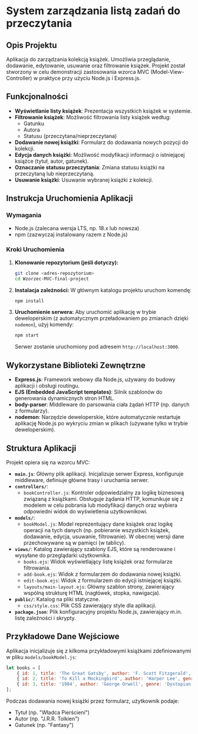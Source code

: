 # System zarządzania listą zadań do przeczytania

## Opis Projektu

Aplikacja do zarządzania kolekcją książek. Umożliwia przeglądanie, dodawanie, edytowanie, usuwanie oraz filtrowanie książek. Projekt został stworzony w celu demonstracji zastosowania wzorca MVC (Model-View-Controller) w praktyce przy użyciu Node.js i Express.js.

## Funkcjonalności

- **Wyświetlanie listy książek**: Prezentacja wszystkich książek w systemie.
- **Filtrowanie książek**: Możliwość filtrowania listy książek według:
    - Gatunku
    - Autora
    - Statusu (przeczytana/nieprzeczytana)
- **Dodawanie nowej książki**: Formularz do dodawania nowych pozycji do kolekcji.
- **Edycja danych książki**: Możliwość modyfikacji informacji o istniejącej książce (tytuł, autor, gatunek).
- **Oznaczanie statusu przeczytania**: Zmiana statusu książki na przeczytaną lub nieprzeczytaną.
- **Usuwanie książki**: Usuwanie wybranej książki z kolekcji.

## Instrukcja Uruchomienia Aplikacji

### Wymagania

- Node.js (zalecana wersja LTS, np. 18.x lub nowsza)
- npm (zazwyczaj instalowany razem z Node.js)

### Kroki Uruchomienia

1.  **Klonowanie repozytorium (jeśli dotyczy):**
    ```bash
    git clone <adres-repozytorium>
    cd Wzorzec-MVC-final-project
    ```

2.  **Instalacja zależności:**
    W głównym katalogu projektu uruchom komendę:
    ```bash
    npm install
    ```

3.  **Uruchomienie serwera:**
    Aby uruchomić aplikację w trybie deweloperskim (z automatycznym przeładowaniem po zmianach dzięki `nodemon`), użyj komendy:
    ```bash
    npm start
    ```
    Serwer zostanie uruchomiony pod adresem `http://localhost:3000`.

## Wykorzystane Biblioteki Zewnętrzne

- **Express.js**: Framework webowy dla Node.js, używany do budowy aplikacji i obsługi routingu.
- **EJS (Embedded JavaScript templates)**: Silnik szablonów do generowania dynamicznych stron HTML.
- **body-parser**: Middleware do parsowania ciała żądań HTTP (np. danych z formularzy).
- **nodemon**: Narzędzie deweloperskie, które automatycznie restartuje aplikację Node.js po wykryciu zmian w plikach (używane tylko w trybie deweloperskim).

## Struktura Aplikacji

Projekt opiera się na wzorcu MVC:

-   **`main.js`**: Główny plik aplikacji. Inicjalizuje serwer Express, konfiguruje middleware, definiuje główne trasy i uruchamia serwer.
-   **`controllers/`**:
    -   `bookController.js`: Kontroler odpowiedzialny za logikę biznesową związaną z książkami. Obsługuje żądania HTTP, komunikuje się z modelem w celu pobrania lub modyfikacji danych oraz wybiera odpowiedni widok do wyświetlenia użytkownikowi.
-   **`models/`**:
    -   `bookModel.js`: Model reprezentujący dane książek oraz logikę operacji na tych danych (np. pobieranie wszystkich książek, dodawanie, edycja, usuwanie, filtrowanie). W obecnej wersji dane przechowywane są w pamięci (w tablicy).
-   **`views/`**: Katalog zawierający szablony EJS, które są renderowane i wysyłane do przeglądarki użytkownika.
    -   `books.ejs`: Widok wyświetlający listę książek oraz formularze filtrowania.
    -   `add-book.ejs`: Widok z formularzem do dodawania nowej książki.
    -   `edit-book.ejs`: Widok z formularzem do edycji istniejącej książki.
    -   `layouts/main-layout.ejs`: Główny szablon strony, zawierający wspólną strukturę HTML (nagłówek, stopka, nawigacja).
-   **`public/`**: Katalog na pliki statyczne.
    -   `css/style.css`: Plik CSS zawierający style dla aplikacji.
-   **`package.json`**: Plik konfiguracyjny projektu Node.js, zawierający m.in. listę zależności i skrypty.

## Przykładowe Dane Wejściowe

Aplikacja inicjalizuje się z kilkoma przykładowymi książkami zdefiniowanymi w pliku `models/bookModel.js`:

```javascript
let books = [
    { id: 1, title: 'The Great Gatsby', author: 'F. Scott Fitzgerald', genre: 'Classic', readStatus: false },
    { id: 2, title: 'To Kill a Mockingbird', author: 'Harper Lee', genre: 'Classic', readStatus: true },
    { id: 3, title: '1984', author: 'George Orwell', genre: 'Dystopian', readStatus: false }
];
```

Podczas dodawania nowej książki przez formularz, użytkownik podaje:
- Tytuł (np. "Władca Pierścieni")
- Autor (np. "J.R.R. Tolkien")
- Gatunek (np. "Fantasy")
